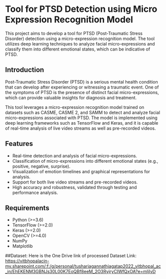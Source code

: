 # Tool for PTSD Detection using Micro Expression Recognition Model

This project aims to develop a tool for PTSD (Post-Traumatic Stress Disorder) detection using a micro-expression recognition model. The tool utilizes deep learning techniques to analyze facial micro-expressions and classify them into different emotional states, which can be indicative of PTSD.

## Introduction

Post-Traumatic Stress Disorder (PTSD) is a serious mental health condition that can develop after experiencing or witnessing a traumatic event. One of the symptoms of PTSD is the presence of distinct facial micro-expressions, which can provide valuable insights for diagnosis and treatment.

This tool leverages a micro-expression recognition model trained on datasets such as CASME, CASME 2, and SAMM to detect and analyze facial micro-expressions associated with PTSD. The model is implemented using deep learning frameworks such as TensorFlow and Keras, and it is capable of real-time analysis of live video streams as well as pre-recorded videos.

## Features

- Real-time detection and analysis of facial micro-expressions.
- Classification of micro-expressions into different emotional states (e.g., positive, negative, surprise).
- Visualization of emotion timelines and graphical representations for analysis.
- Support for both live video streams and pre-recorded videos.
- High accuracy and robustness, validated through testing and performance analysis.

## Requirements

- Python (>=3.6)
- TensorFlow (>=2.0)
- Keras (>=2.0)
- OpenCV (>=4.0)
- NumPy
- Matplotlib

##Dataset:
Here is the One Drive link of processed Dataset
Link: https://vitbhopalacin-my.sharepoint.com/:f:/g/personal/tusharjagannathjagatap2022_vitbhopal_ac_in/EhEKENM3GBNJs30L00K7EoQBf8eeM_2O3RyjryCIWfQxOA?e=mljIvD


